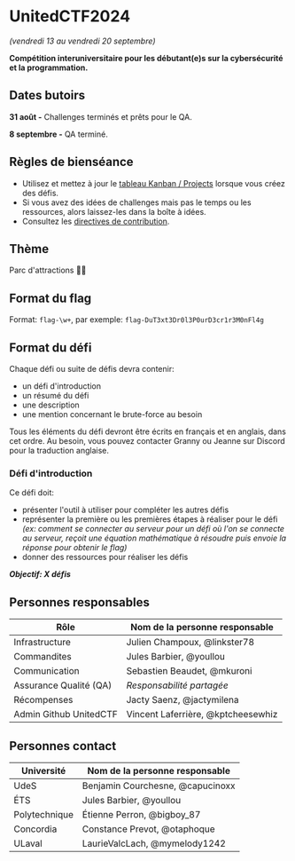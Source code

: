 # UnitedCTF2024
_(vendredi 13 au vendredi 20 septembre)_

**Compétition interuniversitaire pour les débutant(e)s sur la cybersécurité et la programmation.**

## Dates butoirs
**31 août -** Challenges terminés et prêts pour le QA.

**8 septembre -** QA terminé.

## Règles de bienséance
- Utilisez et mettez à jour le [tableau Kanban / Projects](https://github.com/orgs/UnitedCTF/projects/2/views/1) lorsque vous créez des défis.
- Si vous avez des idées de challenges mais pas le temps ou les ressources, alors laissez-les dans la boîte à idées.
- Consultez les [directives de contribution](CONTRIBUTING.md).

## Thème

Parc d'attractions 🎢🎡

## Format du flag
Format: `flag-\w+`, par exemple: `flag-DuT3xt3Dr0l3P0urD3cr1r3M0nFl4g`

## Format du défi
Chaque défi ou suite de défis devra contenir:
- un défi d'introduction
- un résumé du défi
- une description
- une mention concernant le brute-force au besoin

Tous les éléments du défi devront être écrits en français et en anglais, dans cet ordre. Au besoin, vous pouvez contacter Granny ou Jeanne sur Discord pour la traduction anglaise.

### Défi d'introduction
Ce défi doit:
- présenter l'outil à utiliser pour compléter les autres défis
- représenter la première ou les premières étapes à réaliser pour le défi
*(ex: comment se connecter au serveur pour un défi où l'on se connecte au serveur, reçoit une équation mathématique à résoudre puis envoie la réponse pour obtenir le flag)*
- donner des ressources pour réaliser les défis

***Objectif: X défis***

## Personnes responsables
| Rôle | Nom de la personne responsable |
| ------------- | ------------- |
| Infrastructure | Julien Champoux, @linkster78 |
| Commandites  | Jules Barbier, @youllou |
| Communication  | Sebastien Beaudet, @mkuroni |
| Assurance Qualité (QA)  | _Responsabilité partagée_ |
| Récompenses | Jacty Saenz, @jactymilena |
| Admin Github UnitedCTF | Vincent Laferrière, @kptcheesewhiz |

## Personnes contact
| Université | Nom de la personne responsable |
| ------------- | ------------- |
| UdeS | Benjamin Courchesne, @capucinoxx |
| ÉTS | Jules Barbier, @youllou |
| Polytechnique | Étienne Perron, @bigboy_87 |
| Concordia | Constance Prevot, @otaphoque |
| ULaval | LaurieValcLach, @mymelody1242 |
